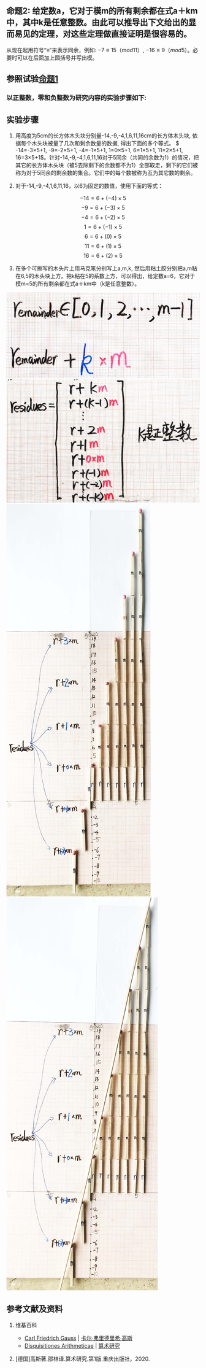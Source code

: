 ## 命题2: 给定数a，它对于模m的所有剩余都在式a＋km中，其中k是任意整数。由此可以推导出下文给出的显而易见的定理，对这些定理做直接证明是很容易的。

从现在起用符号“≡”来表示同余，例如: $-7≡15（mod 11）$, $-16≡9（mod 5）$。必要时可以在后面加上圆括号并写出模。

## 参照试验[命题1](https://github.com/quanbinn/Learn-Mathematics-The-Physical-Experimental-Way/blob/master/chapters/数论/高斯的算术研究中典型的推演实验/章1/命题1.md)

### 以正整数，零和负整数为研究内容的实验步骤如下:

## 实验步骤

1. 用高度为5cm的长方体木头块分别量-14,-9,-4,1,6,11,16cm的长方体木头块, 依据每个木头块被量了几次和剩余数量的数据, 得出下面的多个等式。 $ -14=-3×5+1, -9=-2×5+1, -4=-1×5+1, 1=0×5+1, 6=1×5+1, 11=2×5+1, 16=3×5+1$。针对-14,-9,-4,1,6,11,16对于5同余（共同的余数为1）的情况，把其它的长方体木头块（被5去除剩下的余数都不为1）全部取走，剩下的它们被称为对于5同余的剩余数的集合。它们中的每个数被称为互为其它数的剩余。

2. 对于-14,-9,-4,1,6,11,16，以6为固定的数值，使用下面的等式：

$$-14=6+(-4)×5$$
$$-9=6+(-3)×5$$ 
$$-4=6+(-2)×5$$
$$1=6+(-1)×5$$ 
$$6=6+(0)×5$$
$$11=6+(1)×5$$
$$16=6+(2)×5$$

3. 在多个可擦写的木头片上用马克笔分别写上a,m,k, 然后用粘土胶分别把a,m粘在6,5的木头块上方。把k粘在5的系数上方，可以得出，给定数a=6，它对于模m=5的所有剩余都在式a＋km中（k是任意整数）。

![](/images/数论/高斯的算术研究中典型的推演实验/章1/命题2/2-1.jpg)
![](/images/数论/高斯的算术研究中典型的推演实验/章1/命题2/2-2.jpg)
![](/images/数论/高斯的算术研究中典型的推演实验/章1/命题2/2-3.jpg)
![](/images/数论/高斯的算术研究中典型的推演实验/章1/命题2/2-4.jpg)

## 参考文献及资料

1. 维基百科
	- [Carl Friedrich Gauss](https://en.wikipedia.org/wiki/Carl_Friedrich_Gauss) | [卡尔·弗里德里希·高斯](https://zh.wikipedia.org/wiki/%E5%8D%A1%E7%88%BE%C2%B7%E5%BC%97%E9%87%8C%E5%BE%B7%E9%87%8C%E5%B8%8C%C2%B7%E9%AB%98%E6%96%AF) 
	- [Disquisitiones Arithmeticae](https://en.wikipedia.org/wiki/Disquisitiones_Arithmeticae) | [算术研究](https://zh.wikipedia.org/wiki/算术研究) 

2. [德国]高斯著.邵林译.算术研究.第1版.重庆出版社，2020.



